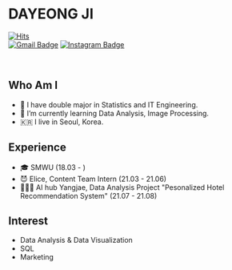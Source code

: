 # DAYEONG JI

[![Hits](https://hits.seeyoufarm.com/api/count/incr/badge.svg?url=https%3A%2F%2Fgithub.com%2Fdys0602&count_bg=%23FFB1B1&title_bg=%23FF6D6D&icon=&icon_color=%23E7E7E7&title=hits&edge_flat=false)](https://hits.seeyoufarm.com)
<br>
[![Gmail Badge](https://img.shields.io/badge/Gmail-d14836?style=flat-square&logo=Gmail&logoColor=white&link=mailto:dys621124@gmail.com)](mailto:dys621124@gmail.com)
[![Instagram Badge](https://img.shields.io/badge/-Instagram-dd2a7b?style=flat-square&logo=instagram&logoColor=white&link=https://www.instagram.com/d_yxxth/)](https://www.instagram.com/d_yxxth/) 

<br>

## Who Am I
- 🥇 I have double major in Statistics and IT Engineering.
- 🌱 I’m currently learning Data Analysis, Image Processing.
- 🇰🇷 I live in Seoul, Korea.

## Experience
- 🎓 SMWU (18.03 - ) 
- 😈 Elice, Content Team Intern (21.03 - 21.06) 
- 👩🏻‍💻 AI hub Yangjae, Data Analysis Project "Pesonalized Hotel Recommendation System" (21.07 - 21.08)

## Interest
- Data Analysis & Data Visualization
- SQL
- Marketing

